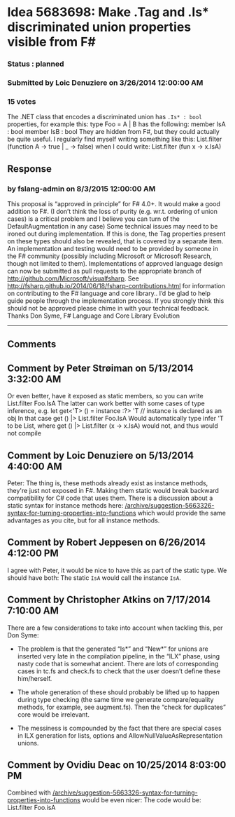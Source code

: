 # Idea 5683698: Make .Tag and .Is* discriminated union properties visible from F# #

### Status : planned

### Submitted by Loic Denuziere on 3/26/2014 12:00:00 AM

### 15 votes

The .NET class that encodes a discriminated union has `.Is* : bool` properties, for example this:
type Foo = A | B
has the following:
member IsA : bool
member IsB : bool
They are hidden from F#, but they could actually be quite useful. I regularly find myself writing something like this:
List.filter (function A -> true | _ -> false)
when I could write:
List.filter (fun x -> x.IsA)



## Response 
### by fslang-admin on 8/3/2015 12:00:00 AM

This proposal is “approved in principle” for F# 4.0+. It would make a good addition to F#. (I don’t think the loss of purity (e.g. wr.t. ordering of union cases) is a critical problem and I believe you can turn of the DefaultAugmentation in any case)
Some technical issues may need to be ironed out during implementation.
If this is done, the Tag properties present on these types should also be revealed, that is covered by a separate item.
An implementation and testing would need to be provided by someone in the F# community (possibly including Microsoft or Microsoft Research, though not limited to them).
Implementations of approved language design can now be submitted as pull requests to the appropriate branch of http://github.com/Microsoft/visualfsharp. See http://fsharp.github.io/2014/06/18/fsharp-contributions.html for information on contributing to the F# language and core library..
I’d be glad to help guide people through the implementation process.
If you strongly think this should not be approved please chime in with your technical feedback.
Thanks
Don Syme, F# Language and Core Library Evolution

------------------------
## Comments


## Comment by Peter Strøiman on 5/13/2014 3:32:00 AM
Or even better, have it exposed as static members, so you can write
List.filter Foo.IsA
The latter can work better with some cases of type inference, e.g.
let get<'T> () = instance :?> 'T // instance is declared as an obj
In that case
get () |> List.filter Foo.IsA
Would automatically type infer 'T to be List<Foo>, where
get () |> List.filter (x -> x.IsA)
would not, and thus would not compile


## Comment by Loic Denuziere on 5/13/2014 4:40:00 AM
Peter: The thing is, these methods already exist as instance methods, they're just not exposed in F#. Making them static would break backward compatibility for C# code that uses them.
There is a discussion about a static syntax for instance methods here: [/archive/suggestion-5663326-syntax-for-turning-properties-into-functions](/archive/suggestion-5663326-syntax-for-turning-properties-into-functions.md) which would provide the same advantages as you cite, but for all instance methods.


## Comment by Robert Jeppesen on 6/26/2014 4:12:00 PM
I agree with Peter, it would be nice to have this as part of the static type.
We should have both: The static `IsA` would call the instance `IsA`.


## Comment by Christopher Atkins on 7/17/2014 7:10:00 AM
There are a few considerations to take into account when tackling this, per Don Syme:
* The problem is that the generated “Is*” and “New*” for unions are inserted very late in the compilation pipeline, in the “ILX” phase, using nasty code that is somewhat ancient. There are lots of corresponding cases in tc.fs and check.fs to check that the user doesn’t define these him/herself.

* The whole generation of these should probably be lifted up to happen during type checking (the same time we generate compare/equality methods, for example, see augment.fs). Then the “check for duplicates” core would be irrelevant.

* The messiness is compounded by the fact that there are special cases in ILX generation for lists, options and AllowNullValueAsRepresentation unions.


## Comment by Ovidiu Deac on 10/25/2014 8:03:00 PM
Combined with [/archive/suggestion-5663326-syntax-for-turning-properties-into-functions](/archive/suggestion-5663326-syntax-for-turning-properties-into-functions.md) would be even nicer:
The code would be:
List.filter Foo.isA

